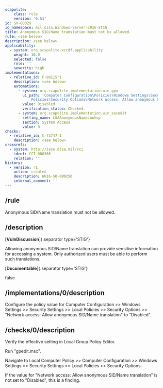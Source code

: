 ```yaml
---
scapolite:
    class: rule
    version: '0.51'
id: SV-88329
id_namespace: mil.disa.Windows-Server-2016-STIG
title: Anonymous SID/Name translation must not be allowed.
rule: <see below>
description: <see below>
applicability:
  - system: org.scapolite.xccdf.applicability
    weight: 10.0
    selected: false
    role: ''
    severity: high
implementations:
  - relative_id: F-80115r1
    description: <see below>
    automations:
      - system: org.scapolite.implementation.win_gpo
        ui_path: 'Computer Configuration\Policies\Windows Settings\Security Settings\Local
            Policies\Security Options\Network access: Allow anonymous SID/Name translation'
        value: Disabled
        verification_status: Checked.
      - system: org.scapolite.implementation.win_secedit
        setting_name: LSAAnonymousNameLookup
        section: System Access
        value: 0
checks:
  - relative_id: C-73747r1
    description: <see below>
crossrefs:
  - system: http://iase.disa.mil/cci
    idref: CCI-000366
    relation: ''
history:
  - version: r1
    action: created
    description: WN16-SO-000250
    internal_comment: ''
---
```



## /rule

Anonymous SID/Name translation must not be allowed.

## /description

[**VulnDiscussion**]{.separator type='STIG'}

Allowing anonymous SID/Name translation can provide sensitive information for accessing a system. Only authorized users must be able to perform such translations.

[**Documentable**]{.separator type='STIG'}

false

## /implementations/0/description

Configure the policy value for Computer Configuration >> Windows Settings >> Security Settings >> Local Policies >> Security Options >> "Network access: Allow anonymous SID/Name translation" to "Disabled".

## /checks/0/description

Verify the effective setting in Local Group Policy Editor.

Run "gpedit.msc".

Navigate to Local Computer Policy >> Computer Configuration >> Windows Settings >> Security Settings >> Local Policies >> Security Options.

If the value for "Network access: Allow anonymous SID/Name translation" is not set to "Disabled", this is a finding.
